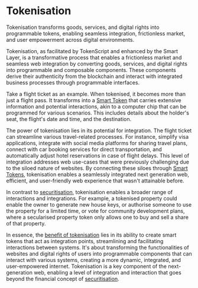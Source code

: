 # Tokenisation

Tokenisation transforms goods, services, and digital rights into programmable tokens, enabling seamless integration, frictionless market, and user empowerment across digital environments.

Tokenisation, as facilitated by TokenScript and enhanced by the Smart Layer, is a transformative process that enables a frictionless market and seamless web integration by converting goods, services, and digital rights into programmable and composable components. These components derive their authenticity from the blockchain and interact with integrated business processes through programmable interfaces.

Take a flight ticket as an example. When tokenised, it becomes more than just a flight pass. It transforms into a [Smart Token](SmartToken.md) that carries extensive information and potential interactions, akin to a computer chip that can be programmed for various scenarios. This includes details about the holder's seat, the flight's date and time, and the destination.

The power of tokenisation lies in its potential for integration. The flight ticket can streamline various travel-related processes. For instance, simplify visa applications, integrate with social media platforms for sharing travel plans, connect with car booking services for direct transportation, and automatically adjust hotel reservations in case of flight delays. This level of integration addresses web use-cases that were previously challenging due to the siloed nature of websites. By connecting these siloes through [Smart Tokens](SmartToken.md), tokenisation enables a seamlessly integrated next generation web, efficient, and user-friendly web experience that wasn't attainable before.

In contrast to [securitisation](Securitization.md), tokenisation enables a broader range of interactions and integrations. For example, a tokenised property could enable the owner to generate new house keys, or authorise someone to use the property for a limited time, or vote for community development plans, where a secularised property token only allows one to buy and sell a share of that property.

In essence, the [benefit of tokenisation](TokenizationBenefits.md) lies in its ability to create smart tokens that act as integration points, streamlining and facilitating interactions between systems. It's about transforming the functionalities of websites and digital rights of users into programmable components that can interact with various systems, creating a more dynamic, integrated, and user-empowered internet. Tokenisation is a key component of the next-generation web, enabling a level of integration and interaction that goes beyond the financial concept of [securitisation](Securitization.md).


